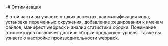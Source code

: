 -# Оптимизация

В этой части вы узнаете о таких аспектах, как минификация кода, установка переменных окружения, добавление хеширования к именам файлов, манифест webpack и анализ статистики сборки. Понимание этих методов позволяет достичь сборки продакшен-уровня. Также вы узнаете о настройке производительности webpack.
